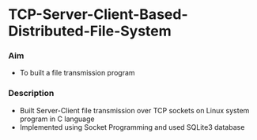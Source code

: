 # TCP-Server-Client-Based-Distributed-File-System

### Aim ###

* To built a file transmission program

### Description ###

* Built Server-Client file transmission over TCP sockets on Linux system program in C language
* Implemented using Socket Programming and used SQLite3 database

